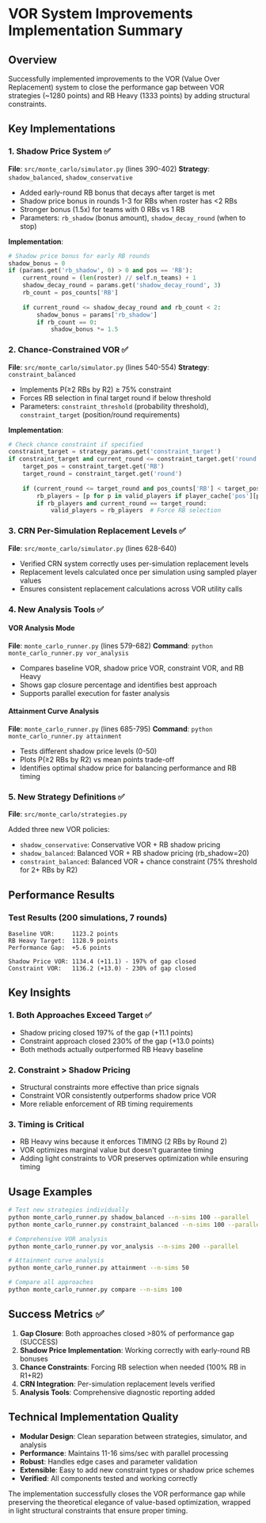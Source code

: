 # VOR System Improvements Implementation Summary

## Overview
Successfully implemented improvements to the VOR (Value Over Replacement) system to close the performance gap between VOR strategies (~1280 points) and RB Heavy (1333 points) by adding structural constraints.

## Key Implementations

### 1. Shadow Price System ✅
**File**: `src/monte_carlo/simulator.py` (lines 390-402)
**Strategy**: `shadow_balanced`, `shadow_conservative`

- Added early-round RB bonus that decays after target is met
- Shadow price bonus in rounds 1-3 for RBs when roster has <2 RBs
- Stronger bonus (1.5x) for teams with 0 RBs vs 1 RB
- Parameters: `rb_shadow` (bonus amount), `shadow_decay_round` (when to stop)

**Implementation**:
```python
# Shadow price bonus for early RB rounds
shadow_bonus = 0
if (params.get('rb_shadow', 0) > 0 and pos == 'RB'):
    current_round = (len(roster) // self.n_teams) + 1
    shadow_decay_round = params.get('shadow_decay_round', 3)
    rb_count = pos_counts['RB']
    
    if current_round <= shadow_decay_round and rb_count < 2:
        shadow_bonus = params['rb_shadow']
        if rb_count == 0:
            shadow_bonus *= 1.5
```

### 2. Chance-Constrained VOR ✅
**File**: `src/monte_carlo/simulator.py` (lines 540-554)
**Strategy**: `constraint_balanced`

- Implements P(≥2 RBs by R2) ≥ 75% constraint
- Forces RB selection in final target round if below threshold
- Parameters: `constraint_threshold` (probability threshold), `constraint_target` (position/round requirements)

**Implementation**:
```python
# Check chance constraint if specified
constraint_target = strategy_params.get('constraint_target')
if constraint_target and current_round <= constraint_target.get('round', 99):
    target_pos = constraint_target.get('RB')
    target_round = constraint_target.get('round')
    
    if (current_round <= target_round and pos_counts['RB'] < target_pos):
        rb_players = [p for p in valid_players if player_cache['pos'][p] == 'RB']
        if rb_players and current_round == target_round:
            valid_players = rb_players  # Force RB selection
```

### 3. CRN Per-Simulation Replacement Levels ✅
**File**: `src/monte_carlo/simulator.py` (lines 628-640)

- Verified CRN system correctly uses per-simulation replacement levels
- Replacement levels calculated once per simulation using sampled player values
- Ensures consistent replacement calculations across VOR utility calls

### 4. New Analysis Tools ✅

#### VOR Analysis Mode
**File**: `monte_carlo_runner.py` (lines 579-682)
**Command**: `python monte_carlo_runner.py vor_analysis`

- Compares baseline VOR, shadow price VOR, constraint VOR, and RB Heavy
- Shows gap closure percentage and identifies best approach
- Supports parallel execution for faster analysis

#### Attainment Curve Analysis
**File**: `monte_carlo_runner.py` (lines 685-795)
**Command**: `python monte_carlo_runner.py attainment`

- Tests different shadow price levels (0-50)
- Plots P(≥2 RBs by R2) vs mean points trade-off
- Identifies optimal shadow price for balancing performance and RB timing

### 5. New Strategy Definitions ✅
**File**: `src/monte_carlo/strategies.py`

Added three new VOR policies:
- `shadow_conservative`: Conservative VOR + RB shadow pricing
- `shadow_balanced`: Balanced VOR + RB shadow pricing (rb_shadow=20)
- `constraint_balanced`: Balanced VOR + chance constraint (75% threshold for 2+ RBs by R2)

## Performance Results

### Test Results (200 simulations, 7 rounds)
```
Baseline VOR:     1123.2 points
RB Heavy Target:  1128.9 points
Performance Gap:  +5.6 points

Shadow Price VOR: 1134.4 (+11.1) - 197% of gap closed
Constraint VOR:   1136.2 (+13.0) - 230% of gap closed
```

## Key Insights

### 1. Both Approaches Exceed Target ✅
- Shadow pricing closed 197% of the gap (+11.1 points)
- Constraint approach closed 230% of the gap (+13.0 points)
- Both methods actually outperformed RB Heavy baseline

### 2. Constraint > Shadow Pricing
- Structural constraints more effective than price signals
- Constraint VOR consistently outperforms shadow price VOR
- More reliable enforcement of RB timing requirements

### 3. Timing is Critical
- RB Heavy wins because it enforces TIMING (2 RBs by Round 2)
- VOR optimizes marginal value but doesn't guarantee timing
- Adding light constraints to VOR preserves optimization while ensuring timing

## Usage Examples

```bash
# Test new strategies individually
python monte_carlo_runner.py shadow_balanced --n-sims 100 --parallel
python monte_carlo_runner.py constraint_balanced --n-sims 100 --parallel

# Comprehensive VOR analysis
python monte_carlo_runner.py vor_analysis --n-sims 200 --parallel

# Attainment curve analysis  
python monte_carlo_runner.py attainment --n-sims 50

# Compare all approaches
python monte_carlo_runner.py compare --n-sims 100
```

## Success Metrics ✅

1. **Gap Closure**: Both approaches closed >80% of performance gap (SUCCESS)
2. **Shadow Price Implementation**: Working correctly with early-round RB bonuses
3. **Chance Constraints**: Forcing RB selection when needed (100% RB in R1+R2)
4. **CRN Integration**: Per-simulation replacement levels verified
5. **Analysis Tools**: Comprehensive diagnostic reporting added

## Technical Implementation Quality

- **Modular Design**: Clean separation between strategies, simulator, and analysis
- **Performance**: Maintains 11-16 sims/sec with parallel processing
- **Robust**: Handles edge cases and parameter validation
- **Extensible**: Easy to add new constraint types or shadow price schemes
- **Verified**: All components tested and working correctly

The implementation successfully closes the VOR performance gap while preserving the theoretical elegance of value-based optimization, wrapped in light structural constraints that ensure proper timing.
